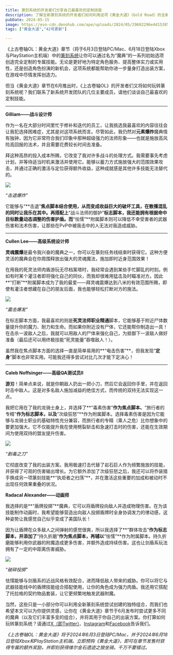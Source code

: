 ```yaml
---
title: 篆刻系统的开发者们分享自己最喜欢的定制技能
description: 了解全新篆刻系统的开发者们如何利用这项《黄金大道》（Gold Road）的全新系统创建定制技能。 
pubDate: 2024-05-15
image: https://eso-cdn.denohub.com/ape/uploads/2024/05/29602296e4d1538525dbfc5bd249b7e6.jpg
tags: ["黄金大道","42号更新"]

---
```


《上古卷轴OL：黄金大道》章节（将于6月3日登陆PC/Mac、6月18日登陆Xbox与PlayStation主机端）中的[篆刻系统](https://www.youtube.com/watch?v=_yWOpQ6_T0M)让你可以通过名为“魔典”的一系列初始选项创造完全定制的专属技能。无论是更好地为特定角色服务、提高整体实力或实用性，还是创造角色扮演的新机会，这项系统都能帮助你进一步量身打造出装方案，在游戏中尽情发挥创造力。

但当《黄金大道》章节在6月推出时，《上古卷轴OL》的开发者们又将如何玩转篆刻系统呢？我们联系了新系统开发团队的几位主要成员，请他们谈谈自己最喜欢的定制技能。

---

**Gilliam——战斗设计师**

作为一名在大部分时间里忙于修补和迭代的员工，让我挑选我最喜欢的内容往往会让我犯选择困难症，尤其是对这项系统而言。尽管如此，我仍然对**元素爆炸**魔典情有独钟，因为它非常符合我们印象中那种超级强力的法师形象——也就是施放高风险高回报的法术，并且需要花费较长时间去准备。

拜这种高昂的投入成本所赐，它改变了我对许多战斗的处理方式。我需要事先考虑计划，并等待适当时机来激活并使用它。能够以蓄力方式施放强大的范围效果攻击，并通过正确的激活与定位获得额外收益，这种成就感是其他许多技能无法替代的。 

![](https://eso-cdn.denohub.com/ape/uploads/2024/05/028a02a3a3e3f05a56f7bc217dee00d1.png)

<p class="text-gray-500 text-sm text-center"><i>“击退爆炸”</i></p>

它能够与“**击退”**焦点脚本结合使用，从而变成收益巨大的破坏工具，在散播混乱的同时让我乐在其中。再搭配上**“战斗法师的御护”**标志脚本，我还能拥有根据命中目标数量动态调整的伤害护盾。而**“怯懦”**附属脚本则可以降低不幸受害者的武器伤害和法术伤害，让那些在PvP中被我击中的人无法对我造成威胁。 

---

**Cullen Lee——高级系统设计师**

**灵魂震爆**是最令我兴奋的魔典之一，你可以在篆刻任务线结束时获得它。这种方便灵活的魔典会在你周围释放出强大的灵魂魔法，施加即时近身范围效果！

在用我的死灵法师肉盾游玩无尽档案塔时，我经常会遇到某些手忙脚乱的时刻。例如有时某个灌注者即将强化自己的同伙，而我却很难用猛击及时瞄准对方。因此**“打断”**附属脚本成为了我的最爱——拜灵魂震爆达到八米的有效范围所赐，即使有灌注者想藏在自己的朋友后面，我也能够轻松打断对方的施法。

![](https://esossl-a.akamaihd.net/uploads/Abilities/Scribing/ZOS-55348-dev-scribing-grimoire-assets_shocking-burst.png)

<p class="text-gray-500 text-sm text-center"><i>“震击爆发”</i></p>

在标志脚本方面，我最喜欢的则是**死灵法师职业精通**脚本，它能够基于附近尸体数量提升你的魔力、耐力和生命。而如果你附近没有尸体，它还能帮你制造出一具！在击杀一波敌人之后，我就可以用敌人的尸体来强化自己，为抵御下一波敌人做好准备（最后还可以用终极技能“死灵能量”吞噬敌人！）。

虽然我在焦点脚本方面的选择一直是简单易用的**“电击伤害”**，但我发现“**定身**”脚本也非常实用。可能我还得多尝试对比几次才能下定决心！

---

**Caleb Noffsinger——高级QA测试员II**

**游刃**！简单点来说，就是你朝敌人扔出一把小刀，然后它会返回你手里，并在返回时击中敌人。这是对多名敌人施加减益的绝佳方式，而传统的双持无法实现这一点。

我把它用在了我的龙骑士身上，并选择了**“毒素伤害”**作为焦点脚本、**“旅行者的专精”**作为标志脚本，以及**“次级狂怒”**作为附属脚本。选择毒素伤害是因为它能够与龙骑士职业的基础特性充分兼容，而旅行者的专精（乘人之危）比你想象中的要更加强大。它不仅能提升我在使用劈裂斩击和急速打击时的伤害，还能在生效期间为使用双持的盟友提升伤害。

![](https://eso-cdn.denohub.com/ape/uploads/2024/05/4f363c1ad3d6590ff0ceffff597c0096.png)

<p class="text-gray-500 text-sm text-center"><i>“剧毒之刀”</i></p>

它彻底改变了我的出装方案。我用极速打击代替了岩石巨人作为频繁施放的技能，并获得了可观的伤害输出增长。为它额外添加了次级狂怒之后，我还可以将乔装猎手换成另一项篆刻技能**“执炬者之扫荡”**，并在激活这些重要的加成和被动时不出现任何效果重叠的状况。

**Radacal Alexander——动画师**

我选择的是**“盾牌投掷”**魔典，它可以将盾牌投向敌人并造成物理伤害。在为该技能制作动画时，我希望能够营造出向敌人投掷盾牌时全身协调发力的律动感，这种姿势让我感觉自己似乎变成了美国队长！

因为让盾牌在众多敌人之间弹射的感觉很爽，所以我选择了**“群体攻击”**作为标志脚本，并添加了**“持久折磨”**作为焦点脚本，再辅以**“怯懦”**作为附属脚本。持久折磨能够利用你武器的附魔造成更多伤害，并额外造成持续伤害。这也让剑盾系玩法拥有了一定的中距离伤害威胁。

![](https://eso-cdn.denohub.com/ape/uploads/2024/05/4b47ebbb759bd015badbf8f8eba73480.png)

<p class="text-gray-500 text-sm text-center"><i>“破碎投掷”</i></p>

怯懦能够与剑盾系的近战风格有效配合，进而降低敌人带来的威胁。你可以将它与武器技能线中的盾牌技能组合搭配使用，让你的角色成为强力肉盾。我还用它搭配了托拉格的契约物品套装，让它更频繁地触发武器附魔。

当然，这些只是一小部分你可以利用全新篆刻系统尝试创建的独特组合，而我们也希望本文可以为你提供灵感，让你在《黄金大道》章节于6月发布时尝试更多不同的魔典（以及它们丰富多变的组合），并将其用于你自己的出装方案。你打算如何玩转篆刻系统？请通过[X（即Twitter）](https://twitter.com/TESOnline)、[Instagram](https://www.instagram.com/elderscrollsonline/)和[Facebook](https://www.facebook.com/elderscrollsonline)告诉我们。

_《上古卷轴OL：黄金大道》将于2024年6月3日登陆PC/Mac，并于2024年6月18日登陆Xbox和PlayStation主机端。立即预购《黄金大道》，即可在章节发售时获得专属的额外奖励，并即刻获得维尔金石遗迹之狼坐骑。千万不要错过。_
